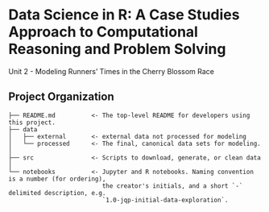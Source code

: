 Data Science in R: A Case Studies Approach to Computational Reasoning and Problem Solving
==============================

Unit 2 - Modeling Runners’ Times in the Cherry Blossom Race

Project Organization
------------

    ├── README.md          <- The top-level README for developers using this project.
    ├── data
    │   ├── external       <- external data not processed for modeling
    │   └── processed      <- The final, canonical data sets for modeling.
    │
    ├── src                <- Scripts to download, generate, or clean data
    │    
    └── notebooks          <- Jupyter and R notebooks. Naming convention is a number (for ordering),
                              the creator's initials, and a short `-` delimited description, e.g.
                              `1.0-jqp-initial-data-exploration`.

